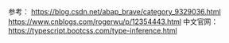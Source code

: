 参考：
https://blog.csdn.net/abap_brave/category_9329036.html
https://www.cnblogs.com/rogerwu/p/12354443.html
中文官网：
https://typescript.bootcss.com/type-inference.html

